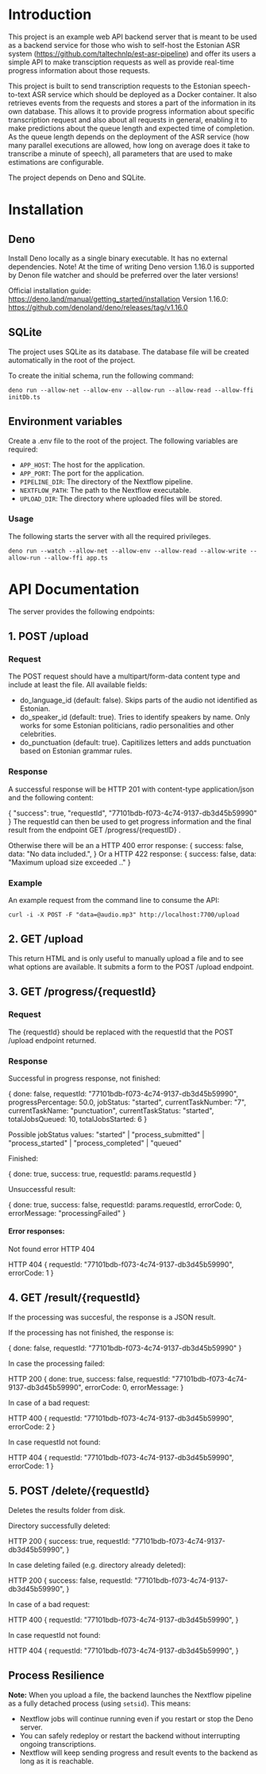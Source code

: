 # Introduction

This project is an example web API backend server that is meant to be used as a backend service for those who wish to self-host the Estonian ASR system (https://github.com/taltechnlp/est-asr-pipeline) and offer its users a simple API to make transciption requests as well as provide real-time progress information about those requests.

This project is built to send transcription requests to the Estonian speech-to-text ASR service which should be deployed as a Docker container. It also retrieves events from the requests and stores a part of the information in its own database. This allows it to provide progress information about specific transcription request and also about all requests in general, enabling it to make predictions about the queue length and expected time of completion. As the queue length depends on the deployment of the ASR service (how many parallel executions are allowed, how long on average does it take to transcribe a minute of speech), all parameters that are used to make estimations are configurable.

The project depends on Deno and SQLite.

# Installation

## Deno

Install Deno locally as a single binary executable. It has no external dependencies.
Note! At the time of writing Deno version 1.16.0 is supported by Denon file watcher and should be preferred over the later versions!

Official installation guide: https://deno.land/manual/getting_started/installation
Version 1.16.0: https://github.com/denoland/deno/releases/tag/v1.16.0

## SQLite

The project uses SQLite as its database. The database file will be created automatically in the root of the project.

To create the initial schema, run the following command:

```
deno run --allow-net --allow-env --allow-run --allow-read --allow-ffi initDb.ts
```

## Environment variables

Create a .env file to the root of the project. The following variables are required:

- `APP_HOST`: The host for the application.
- `APP_PORT`: The port for the application.
- `PIPELINE_DIR`: The directory of the Nextflow pipeline.
- `NEXTFLOW_PATH`: The path to the Nextflow executable.
- `UPLOAD_DIR`: The directory where uploaded files will be stored.

### Usage

The following starts the server with all the required privileges.

```
deno run --watch --allow-net --allow-env --allow-read --allow-write --allow-run --allow-ffi app.ts
```

# API Documentation

The server provides the following endpoints:

## 1. POST /upload

### Request

The POST request should have a multipart/form-data content type and include at least the file. All available fields: 

- do_language_id (default: false). Skips parts of the audio not identified as Estonian.
- do_speaker_id (default: true). Tries to identify speakers by name. Only works for some Estonian politicians, radio personalities and other celebrities.
- do_punctuation (default: true). Capitilizes letters and adds punctuation based on Estonian grammar rules.

### Response

A successful response will be HTTP 201 with content-type application/json and the following content: 

  {
    "success": true,
    "requestId", "77101bdb-f073-4c74-9137-db3d45b59990"
  }
The requestId can then be used to get progress information and the final result from the endpoint GET /progress/{requestID} .

Otherwise there will be an a HTTP 400 error response:
  {
      success: false,
      data: "No data included.",
  }
Or a HTTP 422 response: 
  {
    success: false,
    data: "Maximum upload size exceeded .."
  }

### Example

An example request from the command line to consume the API:

```
curl -i -X POST -F "data=@audio.mp3" http://localhost:7700/upload
```
## 2. GET /upload

This return HTML and is only useful to manually upload a file and to see what options are available. It submits a form to the POST /upload endpoint.

## 3. GET /progress/{requestId}

### Request
The {requestId} should be replaced with the requestId that the POST /upload endpoint returned.

### Response
Successful in progress response, not finished:

  {
    done: false,
    requestId: "77101bdb-f073-4c74-9137-db3d45b59990",
    progressPercentage: 50.0,
    jobStatus: "started",
    currentTaskNumber: "7",
    currentTaskName: "punctuation",
    currentTaskStatus: "started",
    totalJobsQueued: 10,
    totalJobsStarted: 6
  }

Possible jobStatus values: "started" | "process_submitted" | "process_started"  | "process_completed" | "queued"

Finished:

{
  done: true,
  success: true,
  requestId: params.requestId
}

Unsuccessful result:

{
  done: true,
  success: false,
  requestId: params.requestId,
  errorCode: 0,
  errorMessage: "processingFailed"
}

#### Error responses: 

Not found error HTTP 404

HTTP 404
{
  requestId: "77101bdb-f073-4c74-9137-db3d45b59990",
  errorCode: 1
}

## 4. GET /result/{requestId}

If the processing was succesful, the response is a JSON result.

If the processing has not finished, the response is:

  {
    done: false,
    requestId: "77101bdb-f073-4c74-9137-db3d45b59990"
  }

In case the processing failed: 

HTTP 200
  {
    done: true,
    success: false,
    requestId: "77101bdb-f073-4c74-9137-db3d45b59990",
    errorCode: 0,
    errorMessage: 
  }

In case of a bad request:

HTTP 400
  {
    requestId: "77101bdb-f073-4c74-9137-db3d45b59990",
    errorCode: 2
  }

In case requestId not found: 

HTTP 404
{
  requestId: "77101bdb-f073-4c74-9137-db3d45b59990",
  errorCode: 1
}

## 5. POST /delete/{requestId}

Deletes the results folder from disk. 

Directory successfully deleted: 

HTTP 200
  {
    success: true,
    requestId: "77101bdb-f073-4c74-9137-db3d45b59990",
  }

In case deleting failed (e.g. directory already deleted): 

HTTP 200
  {
    success: false,
    requestId: "77101bdb-f073-4c74-9137-db3d45b59990",
  }

In case of a bad request:

HTTP 400
  {
    requestId: "77101bdb-f073-4c74-9137-db3d45b59990",
  }

In case requestId not found: 

HTTP 404
{
  requestId: "77101bdb-f073-4c74-9137-db3d45b59990",
}

## Process Resilience

**Note:** When you upload a file, the backend launches the Nextflow pipeline as a fully detached process (using `setsid`). This means:
- Nextflow jobs will continue running even if you restart or stop the Deno server.
- You can safely redeploy or restart the backend without interrupting ongoing transcriptions.
- Nextflow will keep sending progress and result events to the backend as long as it is reachable.